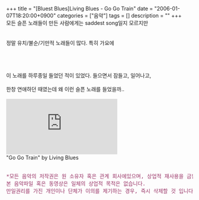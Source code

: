 +++
title = "[Bluest Blues]Living Blues - Go Go Train"
date = "2006-01-07T18:20:00+0900"
categories = ["음악"]
tags = []
description = ""
+++
<span class="copyright_entry" style="display:block;" title="[Bluest Blues]Living Blues - Go Go Train@@**@@http://shed.egloos.com/1226803"></span>모든 슬픈 노래들이 만든 사람에게는 saddest song일지 모르지만
<br>
<br>
<br>정말 유치/불순/기만적 노래들이 많다. 특히 가요에
<br>
<br>
<br>
<br>
<br>이 노래를 하루종일 들었던 적이 있었다. 들으면서 잠들고, 일어나고,
<br>
<br>한창 연애하던 때였는데 왜 이런 슬픈 노래를 들었을까..
<br>
<br>
<embed src="http://pds13.egloos.com/pds/200907/26/82/Go-Go-Train.mp3" type="audio/mpeg" autostart="false" loop="TRUE" allowscriptaccess="never" allownetworking="internal" invokeurls="false" enablehref="false" enablejavascript="false" nojava="true">
<br>"Go Go Train" by Living Blues 
<br>
<br>
<pre><span style="color: rgb(153, 51, 102);">*모든 음악의 저작권은 원 소유자 혹은 관계 회사에있으며, 상업적 재사용을 금합니다. <br>본 음악파일 혹은 동영상은 일체의 상업적 목적은 없습니다. <br>만일권리를 가진 개인이나 단체가 이의를 제기하는 경우, 즉시 삭제할 것 입니다*</span></pre>
<br> 
<!--
       <rdf:RDF xmlns:rdf="http://www.w3.org/1999/02/22-rdf-syntax-ns#"
		    xmlns:dc="http://purl.org/dc/elements/1.1/"
		    xmlns:trackback="http://madskills.com/public/xml/rss/module/trackback/">
       <rdf:Description
	        rdf:about="http://shed.egloos.com/1226803"
	        dc:identifier="http://shed.egloos.com/1226803"
	        dc:title="[Bluest Blues]Living Blues - Go Go Train"
	        trackback:ping="http://shed.egloos.com/tb/1226803"/>
       </rdf:RDF>
       -->

<ul></ul>